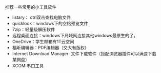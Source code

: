 推荐一些常用的小工具软件
- listary： ctrl双击查找电脑文件
- quicklook：windows下的空格预览文件
- 7zip：轻量级解压软件
- 远程桌面连接：windows下局域网连接其他windows最原生的了。
- OneDrive：学生邮箱有1T云空间
- 福昕编辑器：PDF编辑器（交大有版权）
- Internet Download Manager: 文件下载软件（搭配浏览器插件可以满速下载某网盘）
- XCOM:串口工具

